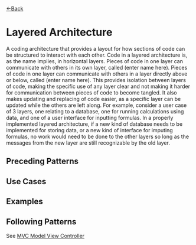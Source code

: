 [\<\-Back](http://euclid.nmu.edu:3000/ovoisine/CS326/wiki/Practices)
# Layered Architecture
A coding architecture that provides a layout for how sections of code can be structured to interact with each other. Code in a layered architecture is, as the name implies, in horizontal layers. Pieces of code in one layer can communicate with others in its own layer, called (enter name here). Pieces of code in one layer can communicate with others in a layer directly above or below, called (enter name here). This provides isolation between layers of code, making the specific use of any layer clear and not making it harder for communication between pieces of code to become tangled. It also makes updating and replacing of code easier, as a specific layer can be updated while the others are left along. For example, consider a user case of 3 layers, one relating to a database, one for running calculations using data, and one of a user interface for inputting formulas. In a properly implemented layered architecture, if a new kind of database needs to be implemented for storing data, or a new kind of interface for imputing formulas, no work would need to be done to the other layers so long as the messages from the new layer are still recognizable by the old layer.<br>

## Preceding Patterns

## Use Cases

## Examples

## Following Patterns
See [MVC Model View Controller](http://euclid.nmu.edu:3000/ovoisine/CS326/wiki/MVC)
